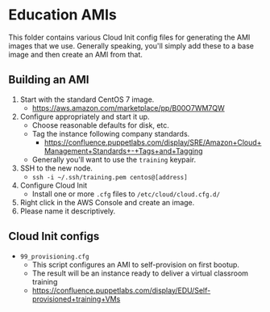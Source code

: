 # Education AMIs

This folder contains various Cloud Init config files for generating the AMI images
that we use. Generally speaking, you'll simply add these to a base image and then
create an AMI from that.

## Building an AMI

1. Start with the standard CentOS 7 image.
    * https://aws.amazon.com/marketplace/pp/B00O7WM7QW
1. Configure appropriately and start it up.
    * Choose reasonable defaults for disk, etc.
    * Tag the instance following company standards.
        * https://confluence.puppetlabs.com/display/SRE/Amazon+Cloud+Management+Standards+-+Tags+and+Tagging
    * Generally you'll want to use the `training` keypair.
1. SSH to the new node.
    * `ssh -i ~/.ssh/training.pem centos@[address]`
1. Configure Cloud Init
    * Install one or more `.cfg` files to `/etc/cloud/cloud.cfg.d/`
1. Right click in the AWS Console and create an image.
1. Please name it descriptively.

## Cloud Init configs

* `99_provisioning.cfg`
    * This script configures an AMI to self-provision on first bootup.
    * The result will be an instance ready to deliver a virtual classroom training
    * https://confluence.puppetlabs.com/display/EDU/Self-provisioned+training+VMs
